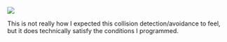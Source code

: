 ![](https://db-feed.s3.amazonaws.com/legacy/collide-1502559373246.gif)

This is not really how I expected this collision detection/avoidance to feel, but it does technically satisfy the conditions I programmed.

